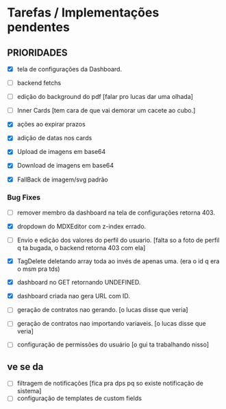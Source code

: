 # Tarefas / Implementações pendentes

## PRIORIDADES

- [x] tela de configurações da Dashboard.
- [ ] backend fetchs
- [ ] edição do background do pdf [falar pro lucas dar uma olhada]
- [ ] Inner Cards [tem cara de que vai demorar um cacete ao cubo.] 

- [x] ações ao expirar prazos
- [x] adição de datas nos cards
- [x] Upload de imagens em base64
- [x] Download de imagens em base64
- [x] FallBack de imagem/svg padrão

### Bug Fixes

- [ ] remover membro da dashboard na tela de configurações retorna 403.
- [x] dropdown do MDXEditor com z-index errado.
- [ ] Envio e edição dos valores do perfil do usuario. [falta so a foto de perfil q ta bugada, o backend retorna 403 com ela]

- [x] TagDelete deletando array toda ao invés de apenas uma. (era o id q era o msm pra tds)
- [x] dashboard no GET retornando UNDEFINED.
- [x] dashboard criada nao gera URL com ID.

- [ ] geração de contratos nao gerando. [o lucas disse que veria]
- [ ] geração de contratos nao importando variaveis. [o lucas disse que veria]
- [ ] configuração de permissões do usuário [o gui ta trabalhando nisso]

## ve se da

- [ ] filtragem de notificações [fica pra dps pq so existe notificação de sistema]
- [ ] configuração de templates de custom fields
